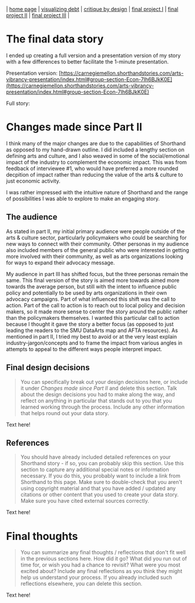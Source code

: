 | [home page](https://aaifeng.github.io/portfolio/) | [visualizing debt](visualizing-government-debt) | [critique by design](critique-by-design) | [final project I](final-project-part-one) | [final project II](final-project-part-two) | [final project III](final-project-part-three) |

# The final data story
I ended up creating a full version and a presentation version of my story with a few differences to better facilitate the 1-minute presentation.

Presentation version: [https://carnegiemellon.shorthandstories.com/arts-vibrancy-presentation/index.html#group-section-Econ-7Ih6BJkK0E](https://carnegiemellon.shorthandstories.com/arts-vibrancy-presentation/index.html#group-section-Econ-7Ih6BJkK0E)

Full story: 

# Changes made since Part II

I think many of the major changes are due to the capabilities of Shorthand as opposed to my hand-drawn outline. I did included a lengthy section on defining arts and culture, and I also weaved in some of the social/emotional impact of the industry to complement the economic impact. This was from feedback of interviewee #1, who would have preferred a more rounded decpition of impact rather than reducing the value of the arts & culture to just economic activity.

I was rather impressed with the intuitive nature of Shorthand and the range of possibilities I was able to explore to make an engaging story.


## The audience

As stated in part II, my initial primary audience were people outside of the arts & culture sector, particularly policymakers who could be searching for new ways to connect with their community. Other personas in my audience also included members of the general public who were interested in getting more involved with their community, as well as arts organizations looking for ways to expand their advocacy message.

My audience in part III has shifted focus, but the three personas remain the same. This final version of the story is aimed more towards aimed more towards the average person, but still with the intent to influence public policy and potentially to be used by arts organizations in their own advocacy campaigns. Part of what influenced this shift was the call to action. Part of the call to action is to reach out to local policy and decision makers, so it made more sense to center the story around the public rather than the policymakers themselves. I wanted this particular call to action because I thought it gave the story a better focus (as opposed to just leading the readers to the SMU DataArts map and AFTA resources). As mentioned in part II, I tried my best to avoid or at the very least explain industry-jargon/concepts and to frame the impact from various angles in attempts to appeal to the different ways people interpret impact.

## Final design decisions
> You can specifically break out your design decisions here, or include it under *Changes made since Part II* and delete this section. Talk about the design decisions you had to make along the way, and reflect on anything in particular that stands out to you that you learned working through the process.  Include any other information that helps round out your data story. 

Text here!

## References
> You should have already included detailed references on your Shorthand story - if so, you can probably skip this section.  Use this section to capture any additional special notes or information necessary.  If you do this, you probably want to include a link from Shorthand to this page. Make sure to double-check that you aren't using copyright material and that you have added / updated any citations or other content that you used to create your data story.  Make sure you have cited external sources correctly. 

Text here!

# Final thoughts
> You can summarize any final thoughts / reflections that don't fit well in the previous sections here.  How did it go?  What did you run out of time for, or wish you had a chance to revisit?  What were you most excited about?  Include any final reflections as you think they might help us understand your process.  If you already included such reflections elsewhere, you can delete this section. 

Text here!
